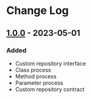 # Change Log

## [1.0.0] - 2023-05-01
### Added
- Custom repository interface  
- Class process 
- Method process 
- Parameter process 
- Custom repository contract 


[1.0.0]: https://github.com/cmeza20/spring-ioc-handler/tree/1.0.0